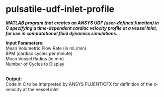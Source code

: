 # pulsatile-udf-inlet-profile
<b><i>MATLAB program that creates an ANSYS UDF (user-defined function) in C specifying a time-dependent cardiac velocity profile at a vessel inlet, for use in computational fluid dynamics simulations.</b></i>

<b>Input Parameters:</b><br>
Mean Volumetric Flow Rate (in mL/min)<br>
BPM (cardiac cycles per minute)<br>
Mean Vessel Radius (in mm)<br>
Number of Cycles to Display<br><br>
    
<b>Output:</b><br>
Code in C to be interpreted by ANSYS FLUENT/CFX for definition of the x-velocity at the vessel inlet
